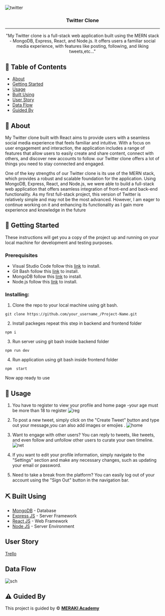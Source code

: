 
 
![twitter](https://user-images.githubusercontent.com/121294520/226169251-d6f22f2c-acf5-45d5-aed4-1edbb2a3bdb5.png)

<h3 align="center">Twitter Clone
</h3>

---

<p align="center">"My Twitter clone is a full-stack web application built using the MERN stack - MongoDB, Express, React, and Node.js. It offers users a familiar social media experience, with features like posting, following, and liking tweets,etc..."
   
</p>

## 📝 Table of Contents

- [About](#about)
- [Getting Started](#getting_started)
- [Usage](#usage)
- [Built Using](#built_using)
- [User Story](#user_story)
- [Data Flow](#data_flow)
- [Guided By](#guided_by)

## 🧐 About <a name = "about"></a>

My Twitter clone built with React aims to provide users with a seamless social media experience that feels familiar and intuitive. With a focus on user engagement and interaction, the application includes a range of features that allow users to easily create and share content, connect with others, and discover new accounts to follow.  our Twitter clone offers a lot of things you need to stay connected and engaged.

One of the key strengths of our Twitter clone is its use of the MERN stack, which provides a robust and scalable foundation for the application. Using MongoDB, Express, React, and Node.js, we were able to build a full-stack web application that offers seamless integration of front-end and back-end functionality. As my first full-stack project, this version of Twitter is relatively simple and may not be the most advanced. However, I am eager to continue working on it and enhancing its functionality as I gain more experience and knowledge in the future

## 🏁 Getting Started <a name = "getting_started"></a>

These instructions will get you a copy of the project up and running on your local machine for development and testing purposes.

### Prerequisites

- Visual Studio Code follow this <a href='https://code.visualstudio.com/download'>link</a> to install.
- Git Bash follow this <a href='https://git-scm.com/downloads'>link</a> to install.
- MongoDB follow this <a href='https://www.mongodb.com/'>link</a> to install.
- Node.js follow this <a href='https://nodejs.org/en'>link</a> to install.

### Installing:

1. Clone the repo to your local machine using git bash.

```
git clone https://github.com/your_username_/Project-Name.git
```

2. Install packeges repeat this step in backend and frontend folder

```
npm i
```

3. Run server using git bash inside backend folder

```
npm run dev
```

4. Run application using git bash inside frontend folder

```
npm  start
```

Now app ready to use

## 🎈 Usage <a name="usage"></a>

1. You have to register to view your profile and home page
-your age must be more than 18 to register
![reg](https://user-images.githubusercontent.com/121294520/226169182-a23e351a-45e0-4d36-bf4a-30f57daa0747.png)

2. To post a new tweet, simply click on the "Create Tweet" button and type out your message,you can also add images or emojies .
![home](https://user-images.githubusercontent.com/121294520/226169191-1a78b446-47fe-4731-8b71-f70afaf2df09.png)

3. Want to engage with other users? You can reply to tweets, like tweets, and even follow and unfollow other users to curate your own timeline.
![net](https://user-images.githubusercontent.com/121294520/226169199-7fdfd26d-b8cc-484f-a7c3-92154899bffd.png)

4. If you want to edit your profile information, simply navigate to the "Settings" section and make any necessary changes, such as updating your email or password.

5. Need to take a break from the platform? You can easily log out of your account using the "Sign Out" button in the navigation bar.


## ⛏️ Built Using <a name = "built_using"></a>

- [MongoDB](https://www.mongodb.com/) - Database
- [Express JS](https://expressjs.com/) - Server Framework
- [React JS](https://https://reactjs.org/) - Web Framework
- [Node JS](https://nodejs.org/en/) - Server Environment

## User Story <a name = "#user_story"></a>

<a href='https://trello.com/b/hgjz9FRQ/social-media-platform'>Trello</a>

## Data Flow <a name = "#data_flow"></a>


![sch](https://user-images.githubusercontent.com/121294520/226169149-198933bf-1560-4c63-b18a-111281ab37ad.png)

## ⚠️ Guided By <a name = "guided_by"></a>

This project is guided by ©️ **[MERAKI Academy](https://www.meraki-academy.org)**
